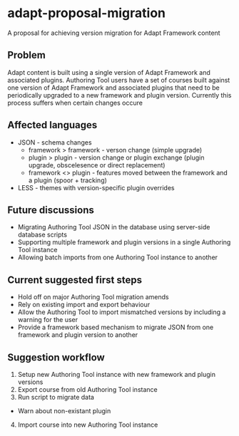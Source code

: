 # adapt-proposal-migration
A proposal for achieving version migration for Adapt Framework content

## Problem
Adapt content is built using a single version of Adapt Framework and associated plugins. Authoring Tool users have a set of courses built against one version of Adapt Framework and associated plugins that need to be periodically upgraded to a new framework and plugin version. Currently this process suffers when certain changes occure

## Affected languages
* JSON - schema changes
  * framework > framework - verson change (simple upgrade)
  * plugin > plugin - version change or plugin exchange (plugin upgrade, obscelesence or direct replacement)
  * framework <> plugin - features moved between the framework and a plugin (spoor + tracking)
* LESS - themes with version-specific plugin overrides

## Future discussions
* Migrating Authoring Tool JSON in the database using server-side database scripts
* Supporting multiple framework and plugin versions in a single Authoring Tool instance
* Allowing batch imports from one Authoring Tool instance to another

## Current suggested first steps
* Hold off on major Authoring Tool migration amends
* Rely on existing import and export behaviour
* Allow the Authoring Tool to import mismatched versions by including a warning for the user
* Provide a framework based mechanism to migrate JSON from one framework and plugin version to another

## Suggestion workflow
1. Setup new Authoring Tool instance with new framework and plugin versions
2. Export course from old Authoring Tool instance
3. Run script to migrate data
  * Warn about non-existant plugin
  
4. Import course into new Authoring Tool instance




